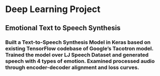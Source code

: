 # Deep Learning Project

## Emotional Text to Speech Synthesis

### Built a Text-to-Speech Synthesis Model in Keras based on existing TensorFlow codebase of Google’s Tacotron model. Trained the model over LJ Speech Dataset and generated speech with 4 types of emotion. Examined processed audio through encoder-decoder alignment and loss curves.
